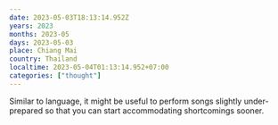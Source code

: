 ```yaml
---
date: 2023-05-03T18:13:14.952Z
years: 2023
months: 2023-05
days: 2023-05-03
place: Chiang Mai
country: Thailand
localtime: 2023-05-04T01:13:14.952+07:00
categories: ["thought"]
---
```

Similar to language, it might be useful to perform songs slightly under-prepared so that you can start accommodating shortcomings sooner.
